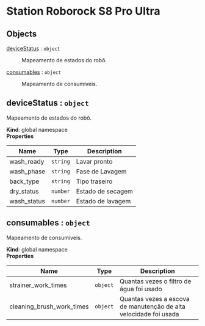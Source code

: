 # Station Roborock S8 Pro Ultra

## Objects

<dl>
<dt><a href="#deviceStatus">deviceStatus</a> : <code>object</code></dt>
<dd><p>Mapeamento de estados do robô.</p>
</dd>
<dt><a href="#consumables">consumables</a> : <code>object</code></dt>
<dd><p>Mapeamento de consumíveis.</p>
</dd>
</dl>

<a name="deviceStatus"></a>

## deviceStatus : <code>object</code>
Mapeamento de estados do robô.

**Kind**: global namespace  
**Properties**

| Name | Type | Description |
| --- | --- | --- |
| wash_ready | <code>string</code> | Lavar pronto |
| wash_phase | <code>string</code> | Fase de Lavagem |
| back_type | <code>string</code> | Tipo traseiro |
| dry_status | <code>number</code> | Estado de secagem |
| wash_status | <code>number</code> | Estado de lavagem |

<a name="consumables"></a>

## consumables : <code>object</code>
Mapeamento de consumíveis.

**Kind**: global namespace  
**Properties**

| Name | Type | Description |
| --- | --- | --- |
| strainer_work_times | <code>object</code> | Quantas vezes o filtro de água foi usado |
| cleaning_brush_work_times | <code>object</code> | Quantas vezes a escova de manutenção de alta velocidade foi usada |


